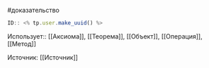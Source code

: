 #доказательство

```javascript
ID:: <% tp.user.make_uuid() %>
```

Использует:: [[Аксиома]], [[Теорема]], [[Объект]], [[Операция]], [[Метод]]

Источник: [[Источник]]